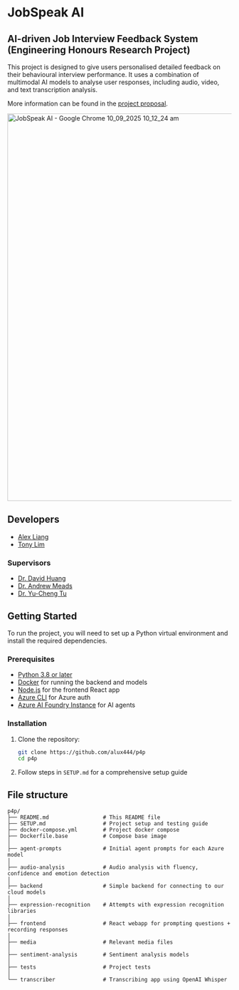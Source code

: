 # JobSpeak AI

## AI-driven Job Interview Feedback System (Engineering Honours Research Project)

This project is designed to give users personalised detailed feedback on their behavioural interview performance. It uses a combination of multimodal AI models to analyse user responses, including audio, video, and text transcription analysis.

More information can be found in the [project proposal](https://part4project.foe.auckland.ac.nz/home/project/detail/5673/).

<img width="1920" height="869" alt="JobSpeak AI - Google Chrome 10_09_2025 10_12_24 am" src="https://github.com/user-attachments/assets/83b6cf29-d50d-47fe-8dc6-becce6780736" />

## Developers

- [Alex Liang](https://github.com/alux444)
- [Tony Lim](https://github.com/tonylxm)

### Supervisors

- [Dr. David Huang](https://profiles.auckland.ac.nz/david-huang)
- [Dr. Andrew Meads](https://profiles.auckland.ac.nz/andrew-meads)
- [Dr. Yu-Cheng Tu](https://profiles.auckland.ac.nz/yu-cheng-tu)

## Getting Started

To run the project, you will need to set up a Python virtual environment and install the required dependencies.

### Prerequisites

- [Python 3.8 or later](https://www.python.org/downloads/)
- [Docker](https://www.docker.com/products/docker-desktop) for running the backend and models
- [Node.js](https://nodejs.org/en/download/) for the frontend React app
- [Azure CLI](https://learn.microsoft.com/en-us/cli/azure/?view=azure-cli-latest) for Azure auth
- [Azure AI Foundry Instance](https://azure.microsoft.com/en-us/products/ai-foundry) for AI agents

### Installation

1. Clone the repository:

   ```bash
   git clone https://github.com/alux444/p4p
   cd p4p
   ```

2. Follow steps in `SETUP.md` for a comprehensive setup guide

## File structure

```
p4p/
├── README.md                 # This README file
├── SETUP.md                  # Project setup and testing guide
├── docker-compose.yml        # Project docker compose
├── Dockerfile.base           # Compose base image
│
├── agent-prompts             # Initial agent prompts for each Azure model
│
├── audio-analysis            # Audio analysis with fluency, confidence and emotion detection
│
├── backend                   # Simple backend for connecting to our cloud models
│
├── expression-recognition    # Attempts with expression recognition libraries
│
├── frontend                  # React webapp for prompting questions + recording responses
│
├── media                     # Relevant media files
│
├── sentiment-analysis        # Sentiment analysis models
│
├── tests                     # Project tests
│
└── transcriber               # Transcribing app using OpenAI Whisper
```
